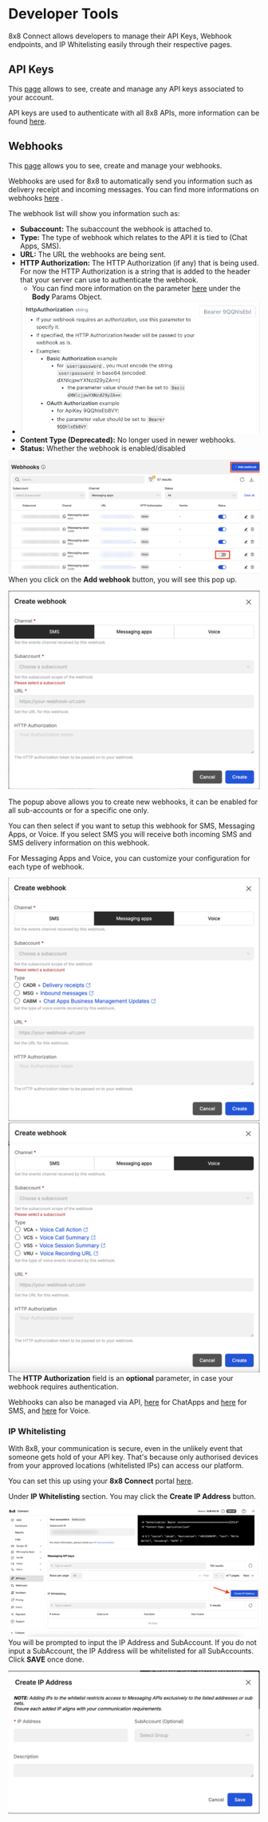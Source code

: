 # Developer Tools

8x8 Connect allows developers to manage their API Keys, Webhook endpoints, and IP Whitelisting easily through their respective pages.

## API Keys

This [page](https://connect.8x8.com/messaging/api-keys) allows to see, create and manage any API keys associated to your account.  

API keys are used to authenticate with all 8x8 APIs, more information can be found [here](/connect/docs/authentication). 

## Webhooks

This [page](https://connect.8x8.com/webhooks) allows you to see, create and manage your webhooks.

Webhooks are used for 8x8 to automatically send you information such as delivery receipt and incoming messages. You can find more informations on webhooks [here](/connect/reference/webhook-object-structure) .

The webhook list will show you information such as:

* **Subaccount:** The subaccount the webhook is attached to.
* **Type:** The type of webhook which relates to the API it is tied to (Chat Apps, SMS).
* **URL:** The URL the webhooks are being sent.
* **HTTP Authorization:** The HTTP Authorization (if any) that is being used. For now the HTTP Authorization is a string that is added to the header that your server can use to authenticate the webhook.
	+ You can find more information on the parameter [here](/connect/reference/add-webhooks-2) under the **Body** Params Object.
* ![](../images/040e6b5-image.png)
* **Content Type (Deprecated):** No longer used in newer webhooks.
* **Status:** Whether the webhook is enabled/disabled

![](../images/0802bc480ff22ed58122232f5e40adacf3516f0df00af4d55fe024660840bee5-image.png)
When you click on the **Add webhook** button, you will see this pop up.

![](../images/387b93267655a4331902596fe3a1c8cd6130c015f46db87fb5946f659194290a-image.png)
  

The popup above allows you to create new webhooks, it can be enabled for all sub-accounts or for a specific one only. 

You can then select if you want to setup this webhook for SMS, Messaging Apps, or Voice. If you select SMS you will receive both incoming SMS and SMS delivery information on this webhook.

For Messaging Apps and Voice, you can customize your configuration for each type of webhook.

![](../images/327f72555df4e12e56400e42f0b0db583adb9748a478f42247b322680128e67a-image.png)
![](../images/c138b61a28c32ba9e5bb300b2bc76c8823e424f6d262270ec9e7ef78deb41863-image.png)
The **HTTP Authorization** field is an **optional** parameter, in case your webhook requires authentication.

Webhooks can also be managed via API, [here](/connect/reference/get-webhooks-1) for ChatApps and [here](/connect/reference/get-webhooks-2) for SMS, and [here](/connect/reference/get-webhooks-information-1) for Voice.

### IP Whitelisting

With 8x8, your communication is secure, even in the unlikely event that someone gets hold of your API key. That's because only authorised devices from your approved locations (whitelisted IPs) can access our platform.

You can set this up using your  **8x8 Connect** portal [here](https://connect.8x8.com/messaging/api-keys).

Under **IP Whitelisting** section. You may click the **Create IP Address** button.

![](../images/360d113f60b072bb26844af5dc219319d95393fd2a5153cd7863cf49f73b203d-image.png)
You will be prompted to input the IP Address and SubAccount. If you do not input a SubAccount, the IP Address will be whitelisted for all SubAccounts. Click **SAVE** once done.

![](../images/8b365c0b471f91febeccd1d7edd8010d180982382345f55be5c11994e50cacb3-image.png)
